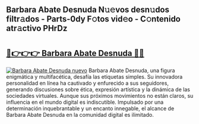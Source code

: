 ## Barbara Abate Desnuda N𝚞𝚎vos desn𝚞dos filtr𝚊dos - Parts-0dy F𝚘tos vid𝚎o - C𝚘ntenido atr𝚊ctivo PHrDz

# <h2><a href="http://mb6y9wv.tromn.icu/?c=Barbara+Abate+Desnuda">🔗👉👉👉 Barbara Abate Desnuda 🔗🔗</a></h2>

[![Barbara Abate Desnuda nuevo](https://i.imgur.com/pEAQMta.gif)](http://mb6y9wv.tromn.icu/?c=Barbara+Abate+Desnuda)
Barbara Abate Desnuda, una figura enigmática y multifacética, desafía las etiquetas simples. Su innovadora personalidad en línea ha cautivado y enfurecido a sus seguidores, generando discusiones sobre ética, expresión artística y la dinámica de las sociedades virtuales. Aunque sus próximos movimientos no están claros, su influencia en el mundo digital es indiscutible. Impulsado por una determinación inquebrantable y un encanto innegable, el alcance de Barbara Abate Desnuda en la comunidad digital es ilimitado.
